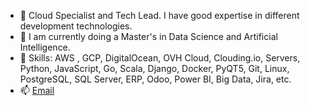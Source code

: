 - 👋 Cloud Specialist and Tech Lead. I have good expertise in different development technologies.
- 👀 I am currently doing a Master's in Data Science and Artificial Intelligence.
- 🌱 Skills:  AWS , GCP, DigitalOcean, OVH Cloud, Clouding.io, Servers, Python, JavaScript, Go, Scala, Django, Docker, PyQT5, Git, Linux, PostgreSQL, SQL Server, ERP, Odoo, Power BI, Big Data, Jira, etc.
- 📫 <a href="mailto:iam@gabrielramos.xyz">Email</a>


<!---
- 📫 How to reach me ...
--->

